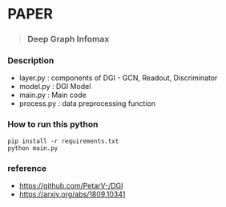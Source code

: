 # PAPER
> ### Deep Graph Infomax

### Description

* layer.py : components of DGI - GCN, Readout, Discriminator
* model.py : DGI Model
* main.py : Main code
* process.py : data preprocessing function

### How to run this python 
```
pip install -r requirements.txt
python main.py
```

### reference
* https://github.com/PetarV-/DGI
* https://arxiv.org/abs/1809.10341
